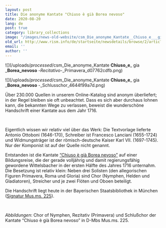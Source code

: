 ```yaml
---
layout: post
title: Die anonyme Kantate "Chiuso è già Borea nevoso"
date: 2020-08-20
lang: de
post: true
category: library_collections
image: "/images/news-old-website/csm_Die_anonyme_Kantate__Chiuso_e___gia___Borea_nevoso__-_Choro_d__Ninfe_f5a660d6f5.png"
old_url: http://www.rism.info/de/startseite/newsdetails/browse/2/article/64/the-anonymous-cantata-chiuso-e-gia-borea-nevoso.html
email: ''
author: ''
---
```


 ![](/uploads/_processed_/csm_Die_anonyme_Kantate __Chiuso_e___ gia ___Borea_nevoso__ -_Recitativo_-_Primavera_d07762cdfb.png)

 ![](/uploads/_processed_/csm_Die_anonyme_Kantate __Chiuso_e___ gia ___Borea_nevoso__ -_Schlusschor_4644f99a7d.png)

Über 230.000 Quellen in unserem Online-Katalog sind anonym überliefert; in der Regel bleiben sie oft unbeachtet. Dass es sich aber durchaus lohnen kann, die bekannten Wege zu verlassen, beweist die wunderschöne Handschrift einer Kantate aus dem Jahr 1716.

&nbsp;

Eigentlich wissen wir relativ viel über das Werk: Die Textvorlage lieferte Antonio Ottoboni (1646-170), Schreiber ist Francesco Lanciani (1655-1724) und Widmungsträger ist der römisch-deutsche Kaiser Karl VII. (1697-1745). Nur der Komponist ist auf der Quelle nicht genannt.

Entstanden ist die Kantate [“Chiuso è già Borea nevoso”](https://opac.rism.info/search?id=456011407&View=rism "Öffnet externen Link in neuem Fenster")&nbsp;auf einer Bildungsreise, die der gerade volljährig und damit regierungsfähig gewordene Wittelsbacher in der ersten Hälfte des Jahres 1716 unternahm. Die Besetzung ist relativ klein: Neben drei Solisten (den allegorischen Figuren Primavera, Roma und Gloria) sind Chor (Nymphen, Helden und Gladiatoren), Streicher und je zwei Flöten und Oboen beteiligt.

Die Handschrift liegt heute in der Bayerischen Staatsbibliothek in München ([Signatur Mus.ms. 225](http://mdz-nbn-resolving.de/urn:nbn:de:bvb:12-bsb00083808-3 "Öffnet externen Link in neuem Fenster")).

&nbsp;

_Abbildungen_: Chor of Nymphen, Rezitativ (Primavera) und Schlußchor der Kantate “Chiuso è già Borea nevoso” in D-Mbs Mus.ms. 225.

